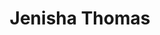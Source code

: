---
path: '/team/jenisha-thomas'
title: 'Jenisha Thomas'
image: '/team/jenisha-thomas.jpg'
jobtitle: 'Event Coordinator'
email: 'jenisha.thomas@mail.utoronto.ca'
linkedinurl: 'https://www.linkedin.com/in/jenisha-thomas/'
subteam: 'Events'
---